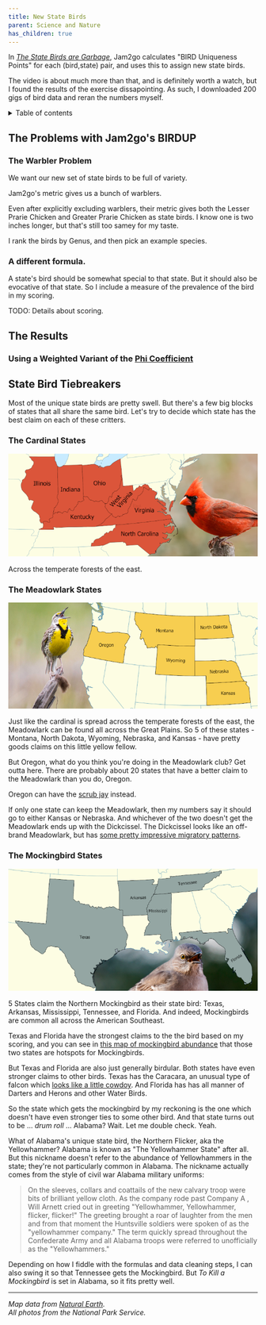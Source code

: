 ```yaml
---
title: New State Birds
parent: Science and Nature
has_children: true
---
```


In [*The State Birds are Garbage*](https://www.youtube.com/watch?v=JAZI5GcPm8c),
Jam2go calculates "BIRD Uniqueness Points" for each (bird,state) pair, 
and uses this to assign new state birds.

<!--<iframe width="560" height="315" maxwidth="100%" src="https://www.youtube-nocookie.com/embed/JAZI5GcPm8c" title="YouTube video player" frameborder="0" allow="accelerometer; autoplay; clipboard-write; encrypted-media; gyroscope; picture-in-picture" allowfullscreen></iframe>-->

The video is about much more than that, and is definitely worth a watch,
but I found the results of the exercise dissapointing. 
As such, I downloaded 200 gigs of bird data and reran the numbers myself.


<details closed markdown="block">
  <summary>
    Table of contents
  </summary>
- TOC
{:toc}
</details>


## The Problems with Jam2go's BIRDUP

### The Warbler Problem

We want our new set of state birds to be full of variety.

Jam2go's metric gives us a bunch of warblers.

Even after explicitly excluding warblers, 
their metric gives both the Lesser Prarie Chicken and Greater Prarie Chicken as state birds.
I know one is two inches longer, but that's still too samey for my taste.

I rank the birds by Genus, and then pick an example species.

<!--Species devisions are somewhat fuzzy, and sometimes based on where different subpopulations live.
This means if -->

### A different formula.

A state's bird should be somewhat special to that state.
But it should also be evocative of that state.
So I include a measure of the prevalence of the bird in my scoring.

TODO: Details about scoring.

## The Results

### Using a Weighted Variant of the [Phi Coefficient](https://en.wikipedia.org/wiki/Phi_coefficient)



## State Bird Tiebreakers

Most of the unique state birds are pretty swell.
But there's a few big blocks of states that all share the same bird.
Let's try to decide which state has the best claim on each of these critters.



### The Cardinal States

![A map of the states which have the Cardinal as their state bird.](birdup/statepic_cardinal_xsmall.png)

Across the temperate forests of the east.






### The Meadowlark States 

![A map of the states which have the Meadowlark as their state bird.](birdup/statepic_meadowlark_xsmall.png)

<!--https://ebird.org/science/status-and-trends/wesmea/abundance-map-weekly-->

Just like the cardinal is spread across the temperate forests of the east, the Meadowlark can be found all across the Great Plains. 
So 5 of these states - Montana, North Dakota, Wyoming, Nebraska, and Kansas  - have pretty goods claims on this little yellow fellow.

But Oregon, what do you think you're doing in the Meadowlark club? 
Get outta here. 
There are probably about 20 states that have a better claim to the Meadowlark than you do, Oregon.

Oregon can have the [scrub jay](https://en.wikipedia.org/wiki/California_scrub_jay) instead.

If only one state can keep the Meadowlark, then my numbers say it should go to either Kansas or Nebraska. 
And whichever of the two doesn't get the Meadowlark ends up with the Dickcissel.
The Dickcissel looks like an off-brand Meadowlark, but has [some pretty impressive migratory patterns](https://ebird.org/science/status-and-trends/dickci/abundance-map-weekly).






### The Mockingbird States

![A map of the states which have the Mockingbird as their state bird.](birdup/statepic_mockingbird_xsmall.png)

5 States claim the Northern Mockingbird as their state bird:
Texas, Arkansas, Mississippi, Tennessee, and Florida.
And indeed, Mockingbirds are common all across the American Southeast.

Texas and Florida have the strongest claims to the the bird based on my scoring, 
and you can see in [this map of mockingbird abundance](https://ebird.org/science/status-and-trends/normoc/abundance-map-weekly) that those two states are hotspots for Mockingbirds.

But Texas and Florida are also just generally birdular. 
Both states have even stronger claims to other birds.
Texas has the Caracara, an unusual type of falcon which [looks like a little cowdoy](https://www.youtube.com/watch?v=hSsdzO9-HY8).
And Florida has has all manner of Darters and Herons and other Water Birds.

<!--https://ebird.org/science/status-and-trends/y00678/abundance-map-->

So the state which gets the mockingbird by my reckoning is the one which doesn't have even stronger ties to some other bird.
And that state turns out to be ... *drum roll* ... Alabama?
Wait. Let me double check. Yeah. 

What of Alabama's unique state bird, the Northern Flicker, aka the Yellowhammer?
Alabama is known as "The Yellowhammer State" after all.
But this nickname doesn't refer to the abundance of Yellowhammers in the state; they're not particularly common in Alabama.<!--https://ebird.org/science/status-and-trends/norfli/abundance-map-weekly-->
The nickname actually comes from the style of civil war Alabama military uniforms:

> On the sleeves, collars and coattails of the new calvary troop were bits of brilliant yellow cloth. As the company rode past Company A , Will Arnett cried out in greeting "Yellowhammer, Yellowhammer, flicker, flicker!" The greeting brought a roar of laughter from the men and from that moment the Huntsville soldiers were spoken of as the "yellowhammer company." The term quickly spread throughout the Confederate Army and all Alabama troops were referred to unofficially as the "Yellowhammers."

Depending on how I fiddle with the formulas and data cleaning steps, I can also swing it so that Tennessee gets the Mockingbird.
But *To Kill a Mockingbird* is set in Alabama, so it fits pretty well.















<!--
| State | Bird | Common Name | Example Species | Common Name |
|---|---|---|---|---|
| US-AK | [Aethia](https://en.wikipedia.org/wiki/Aethia) | Auklet | [Aethia psittacula](https://en.wikipedia.org/wiki/Aethia_psittacula) |  |
| US-AL | [Mimus](https://en.wikipedia.org/wiki/Mimus) | Mockingbird | [Mimus polyglottos](https://en.wikipedia.org/wiki/Mimus_polyglottos) | Northern Mockingbird |
| US-AR | [Passerina](https://en.wikipedia.org/wiki/Passerina) | Bunting | [Passerina cyanea](https://en.wikipedia.org/wiki/Passerina_cyanea) | Indigo Bunting |
| US-AZ | [Auriparus](https://en.wikipedia.org/wiki/Auriparus) | Verdin | [Auriparus flaviceps](https://en.wikipedia.org/wiki/Auriparus_flaviceps) | Verdin |
| US-CA | [Chamaea](https://en.wikipedia.org/wiki/Chamaea) | Wrentit | [Chamaea fasciata](https://en.wikipedia.org/wiki/Chamaea_fasciata) | Wrentit |
| US-CO | [Pica](https://en.wikipedia.org/wiki/Pica_(genus)) | Magpie | [Pica hudsonia](https://en.wikipedia.org/wiki/Pica_hudsonia) | Black-billed Magpie |
| US-CT | [Baeolophus](https://en.wikipedia.org/wiki/Baeolophus) | Titmouse | [Baeolophus bicolor](https://en.wikipedia.org/wiki/Baeolophus_bicolor) | Tufted Titmouse |
| US-DC | [Chaetura](https://en.wikipedia.org/wiki/Chaetura) | Swift | [Chaetura pelagica](https://en.wikipedia.org/wiki/Chaetura_pelagica) | Chimney Swift |
| US-DE | [Leucophaeus](https://en.wikipedia.org/wiki/Leucophaeus) | Gull | [Leucophaeus atricilla](https://en.wikipedia.org/wiki/Leucophaeus_atricilla) | Laughing Gull |
| US-FL | [Anhinga](https://en.wikipedia.org/wiki/Anhinga) | Darter | [Anhinga anhinga](https://en.wikipedia.org/wiki/Anhinga_anhinga) | Anhinga |
| US-GA | [Toxostoma](https://en.wikipedia.org/wiki/Toxostoma) | Thrasher | [Toxostoma rufum](https://en.wikipedia.org/wiki/Toxostoma_rufum) | Brown Thrasher |
| US-HI | [Geopelia](https://en.wikipedia.org/wiki/Geopelia) |  | [Geopelia striata](https://en.wikipedia.org/wiki/Geopelia_striata) |  |
| US-IA | [Passer](https://en.wikipedia.org/wiki/Passer) | True Sparrow | [Passer montanus](https://en.wikipedia.org/wiki/Passer_montanus) | Eurasian Tree Sparrow |
| US-ID | [Oreoscoptes](https://en.wikipedia.org/wiki/Oreoscoptes) | Sage Thrasher | [Oreoscoptes montanus](https://en.wikipedia.org/wiki/Oreoscoptes_montanus) | Sage Thrasher |
| US-IL | [Centronyx](https://en.wikipedia.org/wiki/Centronyx) | Sparrow | [Centronyx henslowii](https://en.wikipedia.org/wiki/Centronyx_henslowii) | Henslow's Sparrow |
| US-IN | [Melanerpes](https://en.wikipedia.org/wiki/Melanerpes) | Woodpecker | [Melanerpes erythrocephalus](https://en.wikipedia.org/wiki/Melanerpes_erythrocephalus) | Red-headed Woodpecker |
| US-KS | [Spiza](https://en.wikipedia.org/wiki/Spiza) | Dickcissel | [Spiza americana](https://en.wikipedia.org/wiki/Spiza_americana) | Dickcissel |
| US-KY | [Cardinalis](https://en.wikipedia.org/wiki/Cardinalis) | Cardinal | [Cardinalis cardinalis](https://en.wikipedia.org/wiki/Cardinalis_cardinalis) | Northern Cardinal |
| US-LA | [Egretta](https://en.wikipedia.org/wiki/Egretta) | Egret | [Egretta thula](https://en.wikipedia.org/wiki/Egretta_thula) | Snowy Egret |
| US-MA | [Calonectris](https://en.wikipedia.org/wiki/Calonectris) | Shearwater | [Calonectris diomedea](https://en.wikipedia.org/wiki/Calonectris_diomedea) | Cory's Shearwater |
| US-MD | [Coragyps](https://en.wikipedia.org/wiki/Coragyps) | Black Vulture | [Coragyps atratus](https://en.wikipedia.org/wiki/Coragyps_atratus) | Black Vulture |
| US-ME | [Somateria](https://en.wikipedia.org/wiki/Somateria) | Eider | [Somateria mollissima](https://en.wikipedia.org/wiki/Somateria_mollissima) | Common Eider |
| US-MI | [Cygnus](https://en.wikipedia.org/wiki/Swan) | Swan | [Cygnus olor](https://en.wikipedia.org/wiki/Cygnus_olor) | Mute Swan |
| US-MN | [Aix](https://en.wikipedia.org/wiki/Aix_(bird)) | Wood Duck | [Aix sponsa](https://en.wikipedia.org/wiki/Aix_sponsa) | Wood Duck |
| US-MO | [Colinus](https://en.wikipedia.org/wiki/Colinus) | Bobwhite | [Colinus virginianus](https://en.wikipedia.org/wiki/Colinus_virginianus) | Northern Bobwhite |
| US-MS | [Thalasseus](https://en.wikipedia.org/wiki/Thalasseus) | Crested Tern | [Thalasseus maximus](https://en.wikipedia.org/wiki/Thalasseus_maximus) | Royal Tern |
| US-MT | [Nucifraga](https://en.wikipedia.org/wiki/Nucifraga) | Nutcracker | [Nucifraga columbiana](https://en.wikipedia.org/wiki/Nucifraga_columbiana) | Clark's Nutcracker |
| US-NC | [Pterodroma](https://en.wikipedia.org/wiki/Pterodroma) | Gadfly Petrel | [Pterodroma hasitata](https://en.wikipedia.org/wiki/Pterodroma_hasitata) |  |
| US-ND | [Tympanuchus](https://en.wikipedia.org/wiki/Tympanuchus) | Prarie Chicken | [Tympanuchus phasianellus](https://en.wikipedia.org/wiki/Tympanuchus_phasianellus) | Sharp-tailed Grouse |
| US-NE | [Sturnella](https://en.wikipedia.org/wiki/Sturnella) | Meadowlark | [Sturnella neglecta](https://en.wikipedia.org/wiki/Sturnella_neglecta) | Western Meadowlark |
| US-NH | [Tadorna](https://en.wikipedia.org/wiki/Tadorna) | Shelduck | [Tadorna tadorna](https://en.wikipedia.org/wiki/Tadorna_tadorna) |  |
| US-NJ | [Haematopus](https://en.wikipedia.org/wiki/Haematopus) | Oystercatcher | [Haematopus palliatus](https://en.wikipedia.org/wiki/Haematopus_palliatus) | American Oystercatcher |
| US-NM | [Geococcyx](https://en.wikipedia.org/wiki/Geococcyx) | Roadrunner | [Geococcyx californianus](https://en.wikipedia.org/wiki/Geococcyx_californianus) | Greater Roadrunner |
| US-NV | [Callipepla](https://en.wikipedia.org/wiki/Callipepla) | Crested Quail | [Callipepla gambelii](https://en.wikipedia.org/wiki/Callipepla_gambelii) | Gambel's Quail |
| US-NY | [Dumetella](https://en.wikipedia.org/wiki/Dumetella) | Gray Catbird | [Dumetella carolinensis](https://en.wikipedia.org/wiki/Dumetella_carolinensis) | Gray Catbird |
| US-OH | [Protonotaria](https://en.wikipedia.org/wiki/Protonotaria) | Prothonotary warbler | [Protonotaria citrea](https://en.wikipedia.org/wiki/Protonotaria_citrea) | Prothonotary Warbler |
| US-OK | [Ictinia](https://en.wikipedia.org/wiki/Ictinia) | Mississippi Kite | [Ictinia mississippiensis](https://en.wikipedia.org/wiki/Ictinia_mississippiensis) | Mississippi Kite |
| US-OR | [Aphelocoma](https://en.wikipedia.org/wiki/Aphelocoma) | Scrub Jay | [Aphelocoma californica](https://en.wikipedia.org/wiki/Aphelocoma_californica) | California Scrub-Jay |
| US-PA | [Hylocichla](https://en.wikipedia.org/wiki/Hylocichla) | Wood Thrush | [Hylocichla mustelina](https://en.wikipedia.org/wiki/Hylocichla_mustelina) | Wood Thrush |
| US-RI | [Phalacrocorax](https://en.wikipedia.org/wiki/Phalacrocorax) | Cormorant | [Phalacrocorax carbo](https://en.wikipedia.org/wiki/Phalacrocorax_carbo) | Great Cormorant |
| US-SC | [Mycteria](https://en.wikipedia.org/wiki/Mycteria) | Stork | [Mycteria americana](https://en.wikipedia.org/wiki/Mycteria_americana) | Wood Stork |
| US-SD | [Bartramia](https://en.wikipedia.org/wiki/Bartramia_(bird)) | Upland Sandpiper | [Bartramia longicauda](https://en.wikipedia.org/wiki/Bartramia_longicauda) | Upland Sandpiper |
| US-TN | [Sialia](https://en.wikipedia.org/wiki/Sialia) | Bluebird | [Sialia sialis](https://en.wikipedia.org/wiki/Sialia_sialis) | Eastern Bluebird |
| US-TX | [Caracara](https://en.wikipedia.org/wiki/Caracara_(genus)) | Caracara | [Caracara plancus](https://en.wikipedia.org/wiki/Caracara_plancus) |  |
| US-UT | [Aechmophorus](https://en.wikipedia.org/wiki/Aechmophorus) | Grebe | [Aechmophorus clarkii](https://en.wikipedia.org/wiki/Aechmophorus_clarkii) | Clark's Grebe |
| US-VA | [Thryothorus](https://en.wikipedia.org/wiki/Thryothorus) | Carolina Wren | [Thryothorus ludovicianus](https://en.wikipedia.org/wiki/Thryothorus_ludovicianus) | Carolina Wren |
| US-VT | [Seiurus](https://en.wikipedia.org/wiki/Seiurus) | Ovenbird | [Seiurus aurocapilla](https://en.wikipedia.org/wiki/Seiurus_aurocapilla) | Ovenbird |
| US-WA | [Cerorhinca](https://en.wikipedia.org/wiki/Cerorhinca) | Rhinoceros Puffin | [Cerorhinca monocerata](https://en.wikipedia.org/wiki/Cerorhinca_monocerata) | Rhinoceros Auklet |
| US-WI | [Antigone](https://en.wikipedia.org/wiki/Antigone_(bird)) | Crane | [Antigone canadensis](https://en.wikipedia.org/wiki/Antigone_canadensis) | Sandhill Crane |
| US-WV | [Dryocopus](https://en.wikipedia.org/wiki/Dryocopus) | Woodpecker | [Dryocopus pileatus](https://en.wikipedia.org/wiki/Dryocopus_pileatus) | Pileated Woodpecker |
| US-WY | [Centrocercus](https://en.wikipedia.org/wiki/Centrocercus) | Sage-grouse | [Centrocercus urophasianus](https://en.wikipedia.org/wiki/Centrocercus_urophasianus) | Greater Sage-Grouse |
-->




---

*Map data from [Natural Earth](https://www.naturalearthdata.com/downloads/).*  
*All photos from the National Park Service.*





